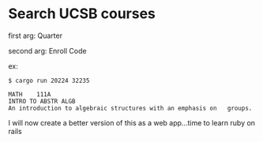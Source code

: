# Search UCSB courses

first arg: Quarter

second arg: Enroll Code

ex:
```
$ cargo run 20224 32235
```
```
MATH    111A
INTRO TO ABSTR ALGB
An introduction to algebraic structures with an emphasis on   groups.
```

I will now create a better version of this as a web app...time to learn ruby on rails
